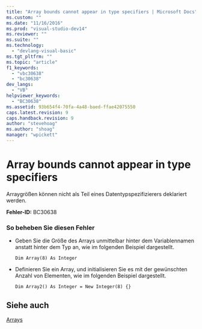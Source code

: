 ```yaml
---
title: "Array bounds cannot appear in type specifiers | Microsoft Docs"
ms.custom: ""
ms.date: "11/16/2016"
ms.prod: "visual-studio-dev14"
ms.reviewer: ""
ms.suite: ""
ms.technology: 
  - "devlang-visual-basic"
ms.tgt_pltfrm: ""
ms.topic: "article"
f1_keywords: 
  - "vbc30638"
  - "bc30638"
dev_langs: 
  - "VB"
helpviewer_keywords: 
  - "BC30638"
ms.assetid: 93b654f4-70fa-4a48-baed-ffae42075550
caps.latest.revision: 9
caps.handback.revision: 9
author: "stevehoag"
ms.author: "shoag"
manager: "wpickett"
---
```

# Array bounds cannot appear in type specifiers
Arraygrößen können nicht als Teil eines Datentypspezifizierers deklariert werden.  
  
 **Fehler\-ID:** BC30638  
  
### So beheben Sie diesen Fehler  
  
-   Geben Sie die Größe des Arrays unmittelbar hinter dem Variablennamen anstatt hinter dem Typ an, wie im folgenden Beispiel dargestellt.  
  
    ```  
    Dim Array(8) As Integer   
    ```  
  
-   Definieren Sie ein Array, und initialisieren Sie es mit der gewünschten Anzahl von Elementen, wie im folgenden Beispiel dargestellt.  
  
    ```  
    Dim Array2() As Integer = New Integer(8) {}  
    ```  
  
## Siehe auch  
 [Arrays](../../../visual-basic/programming-guide/language-features/arrays/index.md)